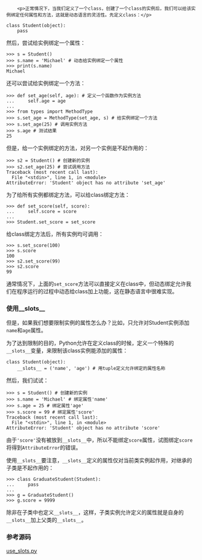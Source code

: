 ﻿
        <p>正常情况下，当我们定义了一个class，创建了一个class的实例后，我们可以给该实例绑定任何属性和方法，这就是动态语言的灵活性。先定义class：</p>
<pre><code>class Student(object):
    pass
</code></pre><p>然后，尝试给实例绑定一个属性：</p>
<pre><code>&gt;&gt;&gt; s = Student()
&gt;&gt;&gt; s.name = &#39;Michael&#39; # 动态给实例绑定一个属性
&gt;&gt;&gt; print(s.name)
Michael
</code></pre><p>还可以尝试给实例绑定一个方法：</p>
<pre><code>&gt;&gt;&gt; def set_age(self, age): # 定义一个函数作为实例方法
...     self.age = age
...
&gt;&gt;&gt; from types import MethodType
&gt;&gt;&gt; s.set_age = MethodType(set_age, s) # 给实例绑定一个方法
&gt;&gt;&gt; s.set_age(25) # 调用实例方法
&gt;&gt;&gt; s.age # 测试结果
25
</code></pre><p>但是，给一个实例绑定的方法，对另一个实例是不起作用的：</p>
<pre><code>&gt;&gt;&gt; s2 = Student() # 创建新的实例
&gt;&gt;&gt; s2.set_age(25) # 尝试调用方法
Traceback (most recent call last):
  File &quot;&lt;stdin&gt;&quot;, line 1, in &lt;module&gt;
AttributeError: &#39;Student&#39; object has no attribute &#39;set_age&#39;
</code></pre><p>为了给所有实例都绑定方法，可以给class绑定方法：</p>
<pre><code>&gt;&gt;&gt; def set_score(self, score):
...     self.score = score
...
&gt;&gt;&gt; Student.set_score = set_score
</code></pre><p>给class绑定方法后，所有实例均可调用：</p>
<pre><code>&gt;&gt;&gt; s.set_score(100)
&gt;&gt;&gt; s.score
100
&gt;&gt;&gt; s2.set_score(99)
&gt;&gt;&gt; s2.score
99
</code></pre><p>通常情况下，上面的<code>set_score</code>方法可以直接定义在class中，但动态绑定允许我们在程序运行的过程中动态给class加上功能，这在静态语言中很难实现。</p>
<h3 id="-_-_slots-_-_">使用__slots__</h3>
<p>但是，如果我们想要限制实例的属性怎么办？比如，只允许对Student实例添加<code>name</code>和<code>age</code>属性。</p>
<p>为了达到限制的目的，Python允许在定义class的时候，定义一个特殊的<code>__slots__</code>变量，来限制该class实例能添加的属性：</p>
<pre><code>class Student(object):
    __slots__ = (&#39;name&#39;, &#39;age&#39;) # 用tuple定义允许绑定的属性名称
</code></pre><p>然后，我们试试：</p>
<pre><code>&gt;&gt;&gt; s = Student() # 创建新的实例
&gt;&gt;&gt; s.name = &#39;Michael&#39; # 绑定属性&#39;name&#39;
&gt;&gt;&gt; s.age = 25 # 绑定属性&#39;age&#39;
&gt;&gt;&gt; s.score = 99 # 绑定属性&#39;score&#39;
Traceback (most recent call last):
  File &quot;&lt;stdin&gt;&quot;, line 1, in &lt;module&gt;
AttributeError: &#39;Student&#39; object has no attribute &#39;score&#39;
</code></pre><p>由于<code>&#39;score&#39;</code>没有被放到<code>__slots__</code>中，所以不能绑定<code>score</code>属性，试图绑定<code>score</code>将得到<code>AttributeError</code>的错误。</p>
<p>使用<code>__slots__</code>要注意，<code>__slots__</code>定义的属性仅对当前类实例起作用，对继承的子类是不起作用的：</p>
<pre><code>&gt;&gt;&gt; class GraduateStudent(Student):
...     pass
...
&gt;&gt;&gt; g = GraduateStudent()
&gt;&gt;&gt; g.score = 9999
</code></pre><p>除非在子类中也定义<code>__slots__</code>，这样，子类实例允许定义的属性就是自身的<code>__slots__</code>加上父类的<code>__slots__</code>。</p>
<h3 id="-">参考源码</h3>
<p><a href="https://github.com/michaelliao/learn-python3/blob/master/samples/oop_advance/use_slots.py">use_slots.py</a></p>

    